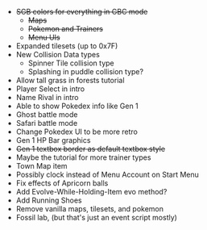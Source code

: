 - ~~SGB colors for everything in GBC mode~~
  - ~~Maps~~
  - ~~Pokemon and Trainers~~
  - ~~Menu UIs~~
- Expanded tilesets (up to 0x7F)
- New Collision Data types
  - Spinner Tile collision type
  - Splashing in puddle collision type?
- Allow tall grass in forests tutorial
- Player Select in intro
- Name Rival in intro
- Able to show Pokedex info like Gen 1
- Ghost battle mode
- Safari battle mode
- Change Pokedex UI to be more retro
- Gen 1 HP Bar graphics
- ~~Gen 1 textbox border as default textbox style~~
- Maybe the tutorial for more trainer types
- Town Map item
- Possibly clock instead of Menu Account on Start Menu
- Fix effects of Apricorn balls
- Add Evolve-While-Holding-Item evo method?
- Add Running Shoes
- Remove vanilla maps, tilesets, and pokemon 
- Fossil lab, (but that's just an event script mostly)
